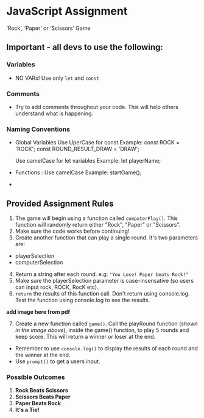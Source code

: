 # JavaScript Assignment
  ‘Rock’, ‘Paper’ or ‘Scissors’  Game

## Important - all devs to use the following:

### Variables

- NO VARs! Use only `let` and `const`

### Comments

- Try to add comments throughout your code. This will help others understand what is happening.

### Naming Conventions

- Global Variables
    Use UperCase for const 
      Example:
        const ROCK = 'ROCK';
        const ROUND_RESULT_DRAW = 'DRAW';

    Use camelCase for let variables
      Example:
        let playerName;

- Functions : Use camelCase
      Example: startGame();
- 


## Provided Assignment Rules

1.  The game will begin using a function called `computerPlay()`. This function will randomly return either "Rock", "Paper" or "Scissors".  
2.  Make sure the code works before continuing!  
3.  Create another function that can play a single round. It's two parameters are:  
  - playerSelection
  - computerSelection
4. Return a string after each round. e.g:
  `"You Lose! Paper beats Rock!"`
5.  Make sure the playerSelection parameter is case-insensative (so users can input rock, ROCK, RocK etc).
6. `return` the results of this function call. Don't return using console.log. Test the function using console.log to see the results.  

**add image here from pdf**

7. Create a new function called `game()`. Call the playRound function (*shown in the image above*), inside the game() function, to play 5 rounds and keep score. This will return a winner or loser at the end.  
  - Remember to use `console.log()` to display the results of each round and the winner at the end.
  - Use `prompt()` to get a users input.  


### Possible Outcomes

1.  **Rock Beats Scissors**
2.  **Scissors Beats Paper**  
3.  **Paper Beats Rock**
4.  **It's a Tie!**

